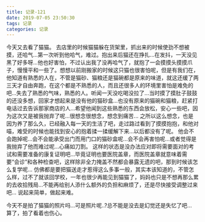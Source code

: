 ```yaml
---
title: 记录-121
date: 2019-07-05 23:50:30
tags: 记录
categories: 记录
---
```

今天又去看了猫猫。
去店里的时候猫猫躲在货架里，抓出来的时候使劲不想被摸，还哈气...第一次听到他哈气，难过。抱出来后猫还在挣扎...在发抖，一天没见黑了好多呀...他也好害怕，不过认出我了没再哈气了，就抱了一会摸摸头摸摸爪子，慢慢平和一些了。想想以前刚搬家的时候这只猫也很害怕呢，但是有我们在，他知道有熟悉的人在，不管是猫砂、猫粮还是猫碗都是原来的味道，就这还缓了两三天才自由奔跑，在这个都是不熟悉的人，而且还很多人的环境里害怕是难免的吧...失去了熟悉的气味，熟悉的人。听闻一天没吃喝没拉了...当时摸了摸肚子鼓鼓的还没多想，回家才想起来是没有他的猫砂盒...也没有原来的猫碗和猫粮，赶紧打电话过去告诉那家商店的人...希望他闻到这些熟悉的东西会放松，安心一些吧，因为这次又是被我抛弃了呢...很想念很想念，想念到痛苦...
之所以这么想念，也是因为养了那么久，已经融入每一天的生活了吧，走过路过看到了摸摸抱抱，和他对喵，难受的时候也能找到安心的抱着揉一揉缓解下来...以后都没有了呢。
他会不会跑掉呢...会不会能承受出门而用门口的猫砂盒呢...会不会再害怕呢...或者觉得是我抛弃了他而难过呢...心痛如刀割。
这样的状态是没办法应对即将需要面对的考试和需要准备的康复证明吧...毕竟证明也要医院盖章，而医院盖章就意味着需要“会诊”和各种检查吧，这样除非全力掩盖不然都会暴露无遗的吧，那到时候该怎么复学呢...
仿佛都是要把猫送走才惹得这么多事一般，其实本该知道的，不管怎么样，过不了就该回学校，一年也很少再能见到猫猫了，妈妈也只是不想再那么累的去收拾残局...不能再给别人添什么额外的负担和麻烦了，还是尽快接受调整过来吧...
说起来简单，做起来难。

今天不是拍了猫猫的照片吗...可是照片呢..?总不能是没去是幻觉还是失忆了吧...
算了，拍了看着也伤心。